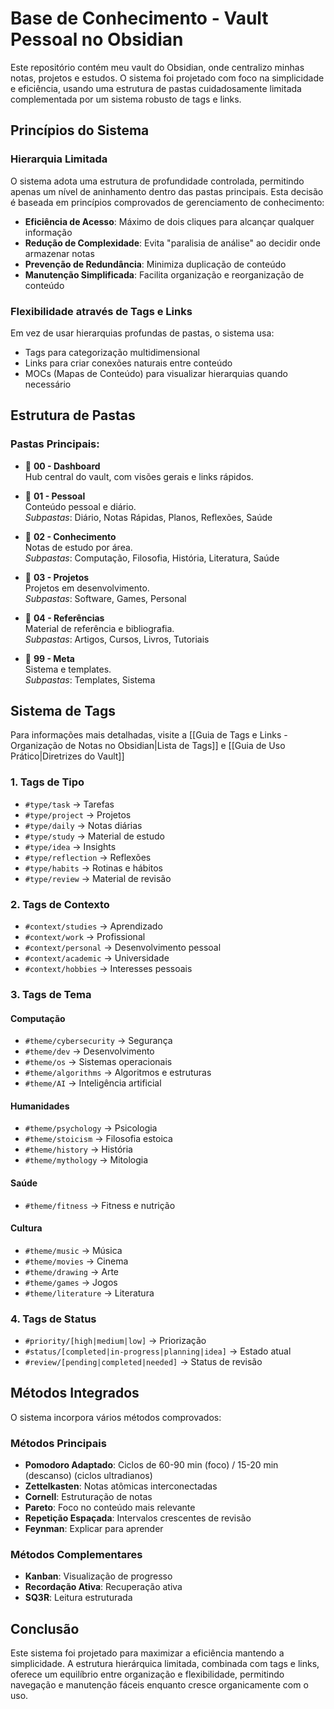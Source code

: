 # **Base de Conhecimento - Vault Pessoal no Obsidian**

Este repositório contém meu vault do Obsidian, onde centralizo minhas notas, projetos e estudos. O sistema foi projetado com foco na simplicidade e eficiência, usando uma estrutura de pastas cuidadosamente limitada complementada por um sistema robusto de tags e links.

## **Princípios do Sistema**

### **Hierarquia Limitada**
O sistema adota uma estrutura de profundidade controlada, permitindo apenas um nível de aninhamento dentro das pastas principais. Esta decisão é baseada em princípios comprovados de gerenciamento de conhecimento:

- **Eficiência de Acesso**: Máximo de dois cliques para alcançar qualquer informação
- **Redução de Complexidade**: Evita "paralisia de análise" ao decidir onde armazenar notas
- **Prevenção de Redundância**: Minimiza duplicação de conteúdo
- **Manutenção Simplificada**: Facilita organização e reorganização de conteúdo

### **Flexibilidade através de Tags e Links**
Em vez de usar hierarquias profundas de pastas, o sistema usa:
- Tags para categorização multidimensional
- Links para criar conexões naturais entre conteúdo
- MOCs (Mapas de Conteúdo) para visualizar hierarquias quando necessário

## **Estrutura de Pastas**

### **Pastas Principais:**

- 📁 **00 - Dashboard**  
  Hub central do vault, com visões gerais e links rápidos.

- 📁 **01 - Pessoal**  
  Conteúdo pessoal e diário.  
  *Subpastas*: Diário, Notas Rápidas, Planos, Reflexões, Saúde

- 📁 **02 - Conhecimento**  
  Notas de estudo por área.  
  *Subpastas*: Computação, Filosofia, História, Literatura, Saúde

- 📁 **03 - Projetos**  
  Projetos em desenvolvimento.  
  *Subpastas*: Software, Games, Personal

- 📁 **04 - Referências**  
  Material de referência e bibliografia.  
  *Subpastas*: Artigos, Cursos, Livros, Tutoriais

- 📁 **99 - Meta**  
  Sistema e templates.  
  *Subpastas*: Templates, Sistema

## **Sistema de Tags**
Para informações mais detalhadas, visite a [[Guia de Tags e Links - Organização de Notas no Obsidian|Lista de Tags]] e [[Guia de Uso Prático|Diretrizes do Vault]]

### **1. Tags de Tipo**
- `#type/task` → Tarefas
- `#type/project` → Projetos
- `#type/daily` → Notas diárias
- `#type/study` → Material de estudo
- `#type/idea` → Insights
- `#type/reflection` → Reflexões
- `#type/habits` → Rotinas e hábitos
- `#type/review` → Material de revisão

### **2. Tags de Contexto**
- `#context/studies` → Aprendizado
- `#context/work` → Profissional
- `#context/personal` → Desenvolvimento pessoal
- `#context/academic` → Universidade
- `#context/hobbies` → Interesses pessoais

### **3. Tags de Tema**

#### **Computação**
- `#theme/cybersecurity` → Segurança
- `#theme/dev` → Desenvolvimento
- `#theme/os` → Sistemas operacionais
- `#theme/algorithms` → Algoritmos e estruturas
- `#theme/AI` → Inteligência artificial

#### **Humanidades**
- `#theme/psychology` → Psicologia
- `#theme/stoicism` → Filosofia estoica
- `#theme/history` → História
- `#theme/mythology` → Mitologia

#### **Saúde**
- `#theme/fitness` → Fitness e nutrição

#### **Cultura**
- `#theme/music` → Música
- `#theme/movies` → Cinema
- `#theme/drawing` → Arte
- `#theme/games` → Jogos
- `#theme/literature` → Literatura

### **4. Tags de Status**
- `#priority/[high|medium|low]` → Priorização
- `#status/[completed|in-progress|planning|idea]` → Estado atual
- `#review/[pending|completed|needed]` → Status de revisão

## **Métodos Integrados**

O sistema incorpora vários métodos comprovados:

### **Métodos Principais**
- **Pomodoro Adaptado**: Ciclos de 60-90 min (foco) / 15-20 min (descanso) (ciclos ultradianos)
- **Zettelkasten**: Notas atômicas interconectadas
- **Cornell**: Estruturação de notas
- **Pareto**: Foco no conteúdo mais relevante
- **Repetição Espaçada**: Intervalos crescentes de revisão
- **Feynman**: Explicar para aprender

### **Métodos Complementares**
- **Kanban**: Visualização de progresso
- **Recordação Ativa**: Recuperação ativa
- **SQ3R**: Leitura estruturada

## **Conclusão**

Este sistema foi projetado para maximizar a eficiência mantendo a simplicidade. A estrutura hierárquica limitada, combinada com tags e links, oferece um equilíbrio entre organização e flexibilidade, permitindo navegação e manutenção fáceis enquanto cresce organicamente com o uso.